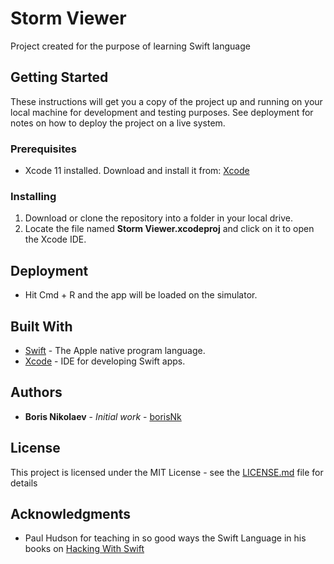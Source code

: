 # Storm Viewer

Project created for the purpose of learning Swift language

## Getting Started

These instructions will get you a copy of the project up and running on your local machine for development and testing purposes. See deployment for notes on how to deploy the project on a live system.

### Prerequisites

* Xcode 11 installed. Download and install it from: [Xcode](https://apps.apple.com/es/app/xcode/id497799835?mt=12)

### Installing

1. Download or clone the repository into a folder in your local drive.
2. Locate the file named **Storm Viewer.xcodeproj** and click on it to open the Xcode IDE. 

## Deployment

* Hit Cmd + R and the app will be loaded on the simulator. 

## Built With

* [Swift](https://github.com/apple/swift) - The Apple native program language.
* [Xcode](https://apps.apple.com/es/app/xcode/id497799835?mt=12) - IDE for developing Swift apps. 

## Authors

* **Boris Nikolaev** - *Initial work* - [borisNk](https://github.com/borisNk)

## License

This project is licensed under the MIT License - see the [LICENSE.md](LICENSE.md) file for details

## Acknowledgments

* Paul Hudson for teaching in so good ways the Swift Language in his books on [Hacking With Swift](https://www.hackingwithswift.com/)
